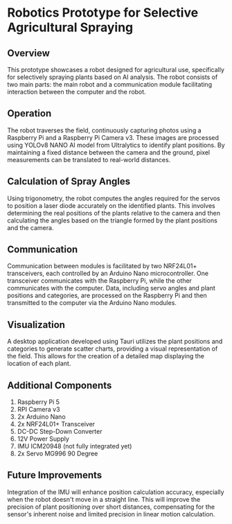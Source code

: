 # Robotics Prototype for Selective Agricultural Spraying
## Overview
This prototype showcases a robot designed for agricultural use, specifically for selectively spraying plants based on AI analysis. The robot consists of two main parts: the main robot and a communication module facilitating interaction between the computer and the robot.

## Operation
The robot traverses the field, continuously capturing photos using a Raspberry Pi and a Raspberry Pi Camera v3. These images are processed using YOLOv8 NANO AI model from Ultralytics to identify plant positions. By maintaining a fixed distance between the camera and the ground, pixel measurements can be translated to real-world distances.

## Calculation of Spray Angles
Using trigonometry, the robot computes the angles required for the servos to position a laser diode accurately on the identified plants. This involves determining the real positions of the plants relative to the camera and then calculating the angles based on the triangle formed by the plant positions and the camera.

## Communication
Communication between modules is facilitated by two NRF24L01+ transceivers, each controlled by an Arduino Nano microcontroller. One transceiver communicates with the Raspberry Pi, while the other communicates with the computer. Data, including servo angles and plant positions and categories, are processed on the Raspberry Pi and then transmitted to the computer via the Arduino Nano modules.

## Visualization
A desktop application developed using Tauri utilizes the plant positions and categories to generate scatter charts, providing a visual representation of the field. This allows for the creation of a detailed map displaying the location of each plant.

## Additional Components
1. Raspberry Pi 5
2. RPI Camera v3
3. 2x Arduino Nano
4. 2x NRF24L01+ Transceiver
5. DC-DC Step-Down Converter
6. 12V Power Supply
7. IMU ICM20948 (not fully integrated yet)
8. 2x Servo MG996 90 Degree
## Future Improvements
Integration of the IMU will enhance position calculation accuracy, especially when the robot doesn't move in a straight line. This will improve the precision of plant positioning over short distances, compensating for the sensor's inherent noise and limited precision in linear motion calculation.
